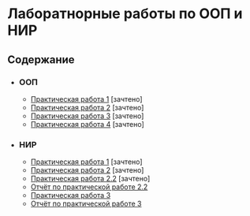 # Лаборатнорные работы по ООП и НИР

## Содержание
- ### ООП
  - [Практическая работа 1](ООП/Practical_work_1/Practical_work_1/Practical_work_1.cpp) [зачтено]
  - [Практическая работа 2](ООП/Practical_work_2/Practical_work_2.cpp) [зачтено]
  - [Практическая работа 3](ООП/Practical_work_3/Practical_work_3.cpp) [зачтено]
  - [Практическая работа 4](ООП/Practical_work_4/Practical_work_4.cpp) [зачтено]
 
- ### НИР
  - [Практическая работа 1](НИР/homework_1.R) [зачтено]
  - [Практическая работа 2](НИР/homework_2.R) [зачтено]
  - [Практическая работа 2.2](НИР/homework_2_2.R) [зачтено]
  - [Отчёт по практической работе 2.2](НИР/Отчёт%20по%20задаче%202.2.docx)
  - [Практическая работа 3](НИР/homework_3.R)
  - [Отчёт по практической работе 3](НИР/Отчёт%20по%20задаче%203.docx)

